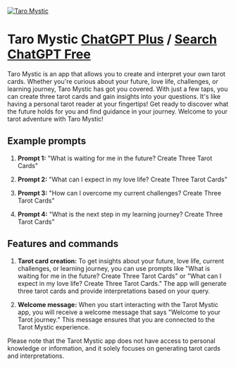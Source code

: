 
[![Taro Mystic](https://files.oaiusercontent.com/file-eapA3n3mbGXgwDqkQ6FXBdM0?se=2123-10-16T20%3A28%3A53Z&sp=r&sv=2021-08-06&sr=b&rscc=max-age%3D31536000%2C%20immutable&rscd=attachment%3B%20filename%3D3c632194-f1f2-460a-b8ce-3925862b8f2a.png&sig=Y8VRm7pwHj/iyt29MS%2Bv4AQ2480ib3FoRbclFt6vJg0%3D)](https://chat.openai.com/g/g-KG5FYR7Pz-taro-mystic)

# Taro Mystic [ChatGPT Plus](https://chat.openai.com/g/g-KG5FYR7Pz-taro-mystic) / [Search ChatGPT Free](https://gptcall.net/index.html#/?search=Taro%20Mystic)

Taro Mystic is an app that allows you to create and interpret your own tarot cards. Whether you're curious about your future, love life, challenges, or learning journey, Taro Mystic has got you covered. With just a few taps, you can create three tarot cards and gain insights into your questions. It's like having a personal tarot reader at your fingertips! Get ready to discover what the future holds for you and find guidance in your journey. Welcome to your tarot adventure with Taro Mystic!

## Example prompts

1. **Prompt 1:** "What is waiting for me in the future? Create Three Tarot Cards"

2. **Prompt 2:** "What can I expect in my love life? Create Three Tarot Cards"

3. **Prompt 3:** "How can I overcome my current challenges? Create Three Tarot Cards"

4. **Prompt 4:** "What is the next step in my learning journey? Create Three Tarot Cards"

## Features and commands

1. **Tarot card creation:** To get insights about your future, love life, current challenges, or learning journey, you can use prompts like "What is waiting for me in the future? Create Three Tarot Cards" or "What can I expect in my love life? Create Three Tarot Cards." The app will generate three tarot cards and provide interpretations based on your query.

2. **Welcome message:** When you start interacting with the Tarot Mystic app, you will receive a welcome message that says "Welcome to your Tarot journey." This message ensures that you are connected to the Tarot Mystic experience.

Please note that the Tarot Mystic app does not have access to personal knowledge or information, and it solely focuses on generating tarot cards and interpretations.


